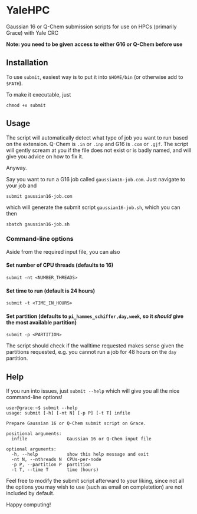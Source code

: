 # YaleHPC
Gaussian 16 or Q-Chem  submission scripts for use on HPCs (primarily Grace) with Yale CRC

**Note: you need to be given access to either G16 or Q-Chem before use**

## Installation

To use `submit`, easiest way is to put it into `$HOME/bin` (or otherwise add to `$PATH`).

To make it executable, just 

```
chmod +x submit 
```

## Usage
The script will automatically detect what type of job you want to run based on the extension. Q-Chem is `.in` or `.inp` and G16 is `.com` or `.gjf`. The script will gently scream at you if the file does not exist or is badly named, and will give you advice on how to fix it.

Anyway.

Say you want to run a G16 job called `gaussian16-job.com`. Just navigate to your job and

```
submit gaussian16-job.com
```

which will generate the submit script `gaussian16-job.sh`, which you can then 

```
sbatch gaussian16-job.sh
```

### Command-line options
Aside from the required input file, you can also

#### Set number of CPU threads (defaults to 16)

```
submit -nt <NUMBER_THREADS>
```

#### Set time to run (default is 24 hours)

```
submit -t <TIME_IN_HOURS>
```

#### Set partition (defaults to `pi_hammes_schiffer,day,week`, so it *should* give the most available partition) 

```
submit -p <PARTITION>
```

The script should check if the walltime requested makes sense given the partitions requested, e.g. you cannot run a job for 48 hours on the `day` partition.

## Help
If you run into issues, just `submit --help` which will give you all the nice command-line options!

```
user@grace:~$ submit --help
usage: submit [-h] [-nt N] [-p P] [-t T] infile

Prepare Gaussian 16 or Q-Chem submit script on Grace.

positional arguments:
  infile               Gaussian 16 or Q-Chem input file

optional arguments:
  -h, --help           show this help message and exit
  -nt N, --nthreads N  CPUs-per-node
  -p P, --partition P  partition
  -t T, --time T       time (hours)
```

Feel free to modify the submit script afterward to your liking, since not all the options you may wish to use (such as email on completetion) are not included by default.

Happy computing!


